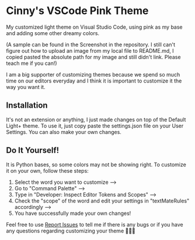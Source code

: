 # Cinny's VSCode Pink Theme 

My customized light theme on Visual Studio Code, using pink as my base and adding some other dreamy colors.

(A sample can be found in the Screenshot in the repository. I still can't figure out how to upload an image from my local file to README.md, I copied pasted the absolute path for my image and still didn't link. Please teach me if you can!)

I am a big supporter of customizing themes because we spend so much time on our editors everyday and I think it is important to customize it the way you want it.

## Installation
It's not an extension or anything, I just made changes on top of the Default Light+ theme. 
To use it, just copy paste the settings.json file on your User Settings. 
You can also make your own changes. 


## Do It Yourself!
It is Python bases, so some colors may not be showing right.
To customize it on your own, follow these steps:
1. Select the word you want to customize --> 
2. Go to "Command Palette" --> 
3. Type in "Developer: Inspect Editor Tokens and Scopes" --> 
4. Check the "scope" of the word and edit your settings in "textMateRules" accordingly -->
5. You have successfully made your own changes!

Feel free to use [Report Issues](https://github.com/CinnyLin/VSCode-theme/issues) to tell me if there is any bugs or if you have any questions regarding customizing your theme 🙋🏻‍♀️
